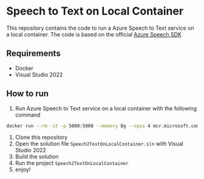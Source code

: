 # Speech to Text on Local Container
This repository contains the code to run a Azure Speech to Text service on a local container.
The code is based on the official [Azure Speech SDK](https://learn.microsoft.com/ja-jp/azure/ai-services/speech-service/speech-sdk)

## Requirements
- Docker
- Visual Studio 2022

## How to run
1. Run Azure Speech to Text service on a local container with the following command

```bash
docker run --rm -it -p 5000:5000 --memory 8g --cpus 4 mcr.microsoft.com/azure-cognitive-services/speechservices/speech-to-text:4.9.0-amd64-ja-jp Eula=accept Billing=https://<SpeechServiceName>.cognitiveservices.azure.com/ ApiKey=<APIKEY>
```

1. Clone this repository
1. Open the solution file `Speech2TextOnLocalContainer.sln` with Visual Studio 2022
1. Build the solution
1. Run the project `Speech2TextOnLocalContainer`
1. enjoy!
